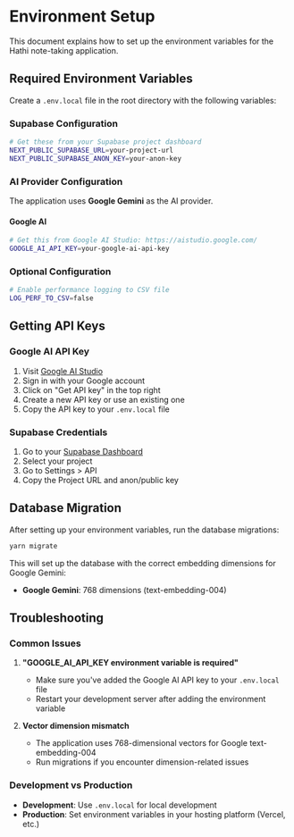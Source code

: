 # Environment Setup

This document explains how to set up the environment variables for the Hathi note-taking application.

## Required Environment Variables

Create a `.env.local` file in the root directory with the following variables:

### Supabase Configuration
```bash
# Get these from your Supabase project dashboard
NEXT_PUBLIC_SUPABASE_URL=your-project-url
NEXT_PUBLIC_SUPABASE_ANON_KEY=your-anon-key
```

### AI Provider Configuration

The application uses **Google Gemini** as the AI provider.

#### Google AI
```bash
# Get this from Google AI Studio: https://aistudio.google.com/
GOOGLE_AI_API_KEY=your-google-ai-api-key
```

### Optional Configuration
```bash
# Enable performance logging to CSV file
LOG_PERF_TO_CSV=false
```

## Getting API Keys

### Google AI API Key
1. Visit [Google AI Studio](https://aistudio.google.com/)
2. Sign in with your Google account
3. Click on "Get API key" in the top right
4. Create a new API key or use an existing one
5. Copy the API key to your `.env.local` file

### Supabase Credentials
1. Go to your [Supabase Dashboard](https://supabase.com/dashboard)
2. Select your project
3. Go to Settings > API
4. Copy the Project URL and anon/public key

## Database Migration

After setting up your environment variables, run the database migrations:

```bash
yarn migrate
```

This will set up the database with the correct embedding dimensions for Google Gemini:
- **Google Gemini**: 768 dimensions (text-embedding-004)

## Troubleshooting

### Common Issues

1. **"GOOGLE_AI_API_KEY environment variable is required"**
   - Make sure you've added the Google AI API key to your `.env.local` file
   - Restart your development server after adding the environment variable

2. **Vector dimension mismatch**
   - The application uses 768-dimensional vectors for Google text-embedding-004
   - Run migrations if you encounter dimension-related issues

### Development vs Production

- **Development**: Use `.env.local` for local development
- **Production**: Set environment variables in your hosting platform (Vercel, etc.)